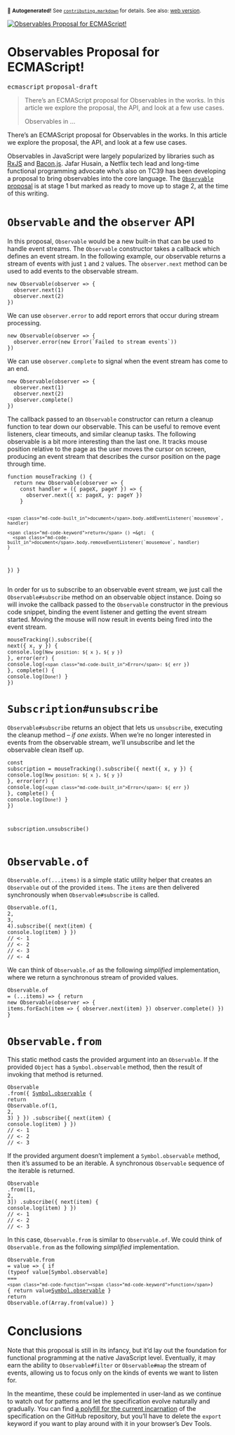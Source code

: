 <sub>&#x1F6A8; <strong>Autogenerated!</strong> See <a href="https://github.com/ponyfoo/articles/tree/noindex/contributing.markdown"><code>contributing.markdown</code></a> for details. See also: <a href="https://ponyfoo.com/articles/observables-coming-to-ecmascript">web version</a>.</sub>

<a href="https://ponyfoo.com/articles/observables-coming-to-ecmascript"><div><img src="https://i.imgur.com/GKoh78o.jpg" alt="Observables Proposal for ECMAScript!"></div></a>

<h1>Observables Proposal for ECMAScript!</h1>

<p><kbd>ecmascript</kbd> <kbd>proposal-draft</kbd></p>

<blockquote><p>There&#x2019;s an ECMAScript proposal for Observables in the works. In this article we explore the proposal, the API, and look at a few use cases.</p><p>Observables in &#x2026;</p></blockquote>

<div><p>There&#x2019;s an ECMAScript proposal for Observables in the works. In this article we explore the proposal, the API, and look at a few use cases.</p></div>

<blockquote></blockquote>

<div><p>Observables in JavaScript were largely popularized by libraries such as <a href="https://github.com/Reactive-Extensions/RxJS" target="_blank" aria-label="Reactive-Extensions/RxJS on GitHub">RxJS</a> and <a href="https://baconjs.github.io/" target="_blank" aria-label="A small functional reactive programming lib for JavaScript">Bacon.js</a>. Jafar Husain, a Netflix tech lead and long-time functional programming advocate who&#x2019;s also on TC39 has been developing a proposal to bring observables into the core language. The <a href="https://github.com/tc39/proposal-observable" target="_blank" aria-label="tc39/proposal-observable on GitHub"><code class="md-code md-code-inline">Observable</code> proposal</a> is at stage 1 but marked as ready to move up to stage 2, at the time of this writing.</p></div>

<div><h1 id="observable-and-the-observer-api"><code class="md-code md-code-inline">Observable</code> and the <code class="md-code md-code-inline">observer</code> API</h1> <p>In this proposal, <code class="md-code md-code-inline">Observable</code> would be a new built-in that can be used to handle event streams. The <code class="md-code md-code-inline">Observable</code> constructor takes a callback which defines an event stream. In the following example, our observable returns a stream of events with just <code class="md-code md-code-inline">1</code> and <code class="md-code md-code-inline">2</code> values. The <code class="md-code md-code-inline">observer.next</code> method can be used to add events to the observable stream.</p> <pre class="md-code-block"><code class="md-code md-lang-javascript"><span class="md-code-keyword">new</span> Observable(observer =&gt; {
  observer.next(<span class="md-code-number">1</span>)
  observer.next(<span class="md-code-number">2</span>)
})
</code></pre> <p>We can use <code class="md-code md-code-inline">observer.error</code> to add report errors that occur during stream processing.</p> <pre class="md-code-block"><code class="md-code md-lang-javascript"><span class="md-code-keyword">new</span> Observable(observer =&gt; {
  observer.error(<span class="md-code-keyword">new</span> <span class="md-code-built_in">Error</span>(`Failed to stream events`))
})
</code></pre> <p>We can use <code class="md-code md-code-inline">observer.complete</code> to signal when the event stream has come to an end.</p> <pre class="md-code-block"><code class="md-code md-lang-javascript"><span class="md-code-keyword">new</span> Observable(observer =&gt; {
  observer.next(<span class="md-code-number">1</span>)
  observer.next(<span class="md-code-number">2</span>)
  observer.complete()
})
</code></pre> <p>The callback passed to an <code class="md-code md-code-inline">Observable</code> constructor can return a cleanup function to tear down our observable. This can be useful to remove event listeners, clear timeouts, and similar cleanup tasks. The following observable is a bit more interesting than the last one. It tracks mouse position relative to the page as the user moves the cursor on screen, producing an event stream that describes the cursor position on the page through time.</p> <pre class="md-code-block"><code class="md-code md-lang-javascript"><span class="md-code-function"><span class="md-code-keyword">function</span> <span class="md-code-title">mouseTracking</span> <span class="md-code-params">()</span> </span>{
  <span class="md-code-keyword">return</span> <span class="md-code-keyword">new</span> Observable(observer =&gt; {
    <span class="md-code-keyword">const</span> handler = ({ pageX, pageY }) =&gt; {
      observer.next({ x: pageX, y: pageY })
    }

    <span class="md-code-built_in">document</span>.body.addEventListener(`mousemove`, handler)

    <span class="md-code-keyword">return</span> () =&gt;  {
      <span class="md-code-built_in">document</span>.body.removeEventListener(`mousemove`, handler)
    }
  })
}
</code></pre> <p>In order for us to subscribe to an observable event stream, we just call the <code class="md-code md-code-inline">Observable#subscribe</code> method on an observable object instance. Doing so will invoke the callback passed to the <code class="md-code md-code-inline">Observable</code> constructor in the previous code snippet, binding the event listener and getting the event stream started. Moving the mouse will now result in events being fired into the event stream.</p> <pre class="md-code-block"><code class="md-code md-lang-javascript">mouseTracking().subscribe({
  next({ x, y }) { <span class="md-code-built_in">console</span>.log(`New position: ${ x }, ${ y }`) },
  error(err) { <span class="md-code-built_in">console</span>.log(`<span class="md-code-built_in">Error</span>: ${ err }`) },
  complete() { <span class="md-code-built_in">console</span>.log(`Done!`) }
})
</code></pre> <h1 id="subscription-unsubscribe"><code class="md-code md-code-inline">Subscription#unsubscribe</code></h1> <p><code class="md-code md-code-inline">Observable#subscribe</code> returns an object that lets us <code class="md-code md-code-inline">unsubscribe</code>, executing the cleanup method <em>&#x2013; if one exists</em>. When we&#x2019;re no longer interested in events from the observable stream, we&#x2019;ll unsubscribe and let the observable clean itself up.</p> <pre class="md-code-block"><code class="md-code md-lang-javascript"><span class="md-code-keyword">const</span> subscription = mouseTracking().subscribe({
  next({ x, y }) { <span class="md-code-built_in">console</span>.log(`New position: ${ x }, ${ y }`) },
  error(err) { <span class="md-code-built_in">console</span>.log(`<span class="md-code-built_in">Error</span>: ${ err }`) },
  complete() { <span class="md-code-built_in">console</span>.log(`Done!`) }
})

subscription.unsubscribe()
</code></pre> <h1 id="observableof"><code class="md-code md-code-inline">Observable.of</code></h1> <p><code class="md-code md-code-inline">Observable.of(...items)</code> is a simple static utility helper that creates an <code class="md-code md-code-inline">Observable</code> out of the provided <code class="md-code md-code-inline">items</code>. The <code class="md-code md-code-inline">items</code> are then delivered synchronously when <code class="md-code md-code-inline">Observable#subscribe</code> is called.</p> <pre class="md-code-block"><code class="md-code md-lang-javascript">Observable.of(<span class="md-code-number">1</span>, <span class="md-code-number">2</span>, <span class="md-code-number">3</span>, <span class="md-code-number">4</span>).subscribe({
  next(item) { <span class="md-code-built_in">console</span>.log(item) }
})
<span class="md-code-comment">// &lt;- 1</span>
<span class="md-code-comment">// &lt;- 2</span>
<span class="md-code-comment">// &lt;- 3</span>
<span class="md-code-comment">// &lt;- 4</span>
</code></pre> <p>We can think of <code class="md-code md-code-inline">Observable.of</code> as the following <em>simplified</em> implementation, where we return a synchronous stream of provided values.</p> <pre class="md-code-block"><code class="md-code md-lang-javascript">Observable.of = (...items) =&gt; {
  <span class="md-code-keyword">return</span> <span class="md-code-keyword">new</span> Observable(observer =&gt; {
    items.forEach(item =&gt; {
      observer.next(item)
    })
    observer.complete()
  })
}
</code></pre> <h1 id="observablefrom"><code class="md-code md-code-inline">Observable.from</code></h1> <p>This static method casts the provided argument into an <code class="md-code md-code-inline">Observable</code>. If the provided <code class="md-code md-code-inline">Object</code> has a <code class="md-code md-code-inline">Symbol.observable</code> method, then the result of invoking that method is returned.</p> <pre class="md-code-block"><code class="md-code md-lang-javascript">Observable
  .from({
    [Symbol.observable]() { <span class="md-code-keyword">return</span> Observable.of(<span class="md-code-number">1</span>, <span class="md-code-number">2</span>, <span class="md-code-number">3</span>) }
  })
  .subscribe({
    next(item) { <span class="md-code-built_in">console</span>.log(item) }
  })
<span class="md-code-comment">// &lt;- 1</span>
<span class="md-code-comment">// &lt;- 2</span>
<span class="md-code-comment">// &lt;- 3</span>
</code></pre> <p>If the provided argument doesn&#x2019;t implement a <code class="md-code md-code-inline">Symbol.observable</code> method, then it&#x2019;s assumed to be an iterable. A synchronous <code class="md-code md-code-inline">Observable</code> sequence of the iterable is returned.</p> <pre class="md-code-block"><code class="md-code md-lang-javascript">Observable
  .from([<span class="md-code-number">1</span>, <span class="md-code-number">2</span>, <span class="md-code-number">3</span>])
  .subscribe({
    next(item) { <span class="md-code-built_in">console</span>.log(item) }
  })
<span class="md-code-comment">// &lt;- 1</span>
<span class="md-code-comment">// &lt;- 2</span>
<span class="md-code-comment">// &lt;- 3</span>
</code></pre> <p>In this case, <code class="md-code md-code-inline">Observable.from</code> is similar to <code class="md-code md-code-inline">Observable.of</code>. We could think of <code class="md-code md-code-inline">Observable.from</code> as the following <em>simplified</em> implementation.</p> <pre class="md-code-block"><code class="md-code md-lang-javascript">Observable.from = value =&gt; {
  <span class="md-code-keyword">if</span> (<span class="md-code-keyword">typeof</span> value[Symbol.observable] === `<span class="md-code-function"><span class="md-code-keyword">function</span>`) </span>{
    <span class="md-code-keyword">return</span> value[Symbol.observable]()
  }
  <span class="md-code-keyword">return</span> Observable.of(<span class="md-code-built_in">Array</span>.from(value))
}
</code></pre> <h1 id="conclusions">Conclusions</h1> <p>Note that this proposal is still in its infancy, but it&#x2019;d lay out the foundation for functional programming at the native JavaScript level. Eventually, it may earn the ability to <code class="md-code md-code-inline">Observable#filter</code> or <code class="md-code md-code-inline">Observable#map</code> the stream of events, allowing us to focus only on the kinds of events we want to listen for.</p> <p>In the meantime, these could be implemented in user-land as we continue to watch out for patterns and let the specification evolve naturally and gradually. You can find <a href="https://github.com/tc39/proposal-observable/blob/0fa13995f372bab50de8cb5e8db59066ad08dd7a/src/Observable.js" target="_blank" aria-label="Observable.js polyfill on GitHub">a polyfill for the current incarnation</a> of the specification on the GitHub repository, but you&#x2019;ll have to delete the <code class="md-code md-code-inline">export</code> keyword if you want to play around with it in your browser&#x2019;s Dev Tools.</p></div>
